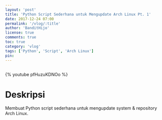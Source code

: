 ```yaml
---
layout: 'post'
title: 'Python Script Sederhana untuk Mengupdate Arch Linux Pt. 1'
date: 2017-12-24 07:00
permalink: '/vlog/:title'
author: 'BanditHijo'
license: true
comments: true
toc: true
category: 'vlog'
tags: ['Python', 'Script', 'Arch Linux']
pin:
---
```


<div style="margin-top:30px;"></div>

{% youtube pfHuzuKDNOo %}

# Deskripsi

Membuat Python script sederhana untuk mengupdate system & repository Arch Linux.
